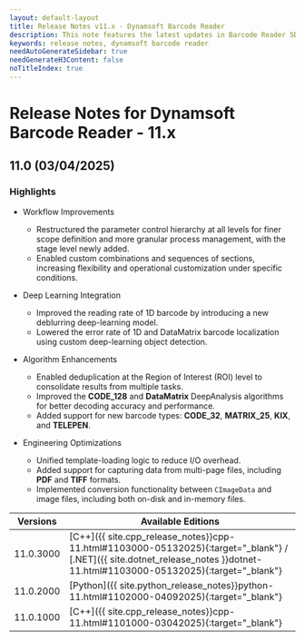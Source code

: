 ```yaml
---
layout: default-layout
title: Release Notes v11.x - Dynamsoft Barcode Reader
description: This note features the latest updates in Barcode Reader SDK version 11.x. New features were added along with various APIs deprecated, removed, and removed.
keywords: release notes, dynamsoft barcode reader
needAutoGenerateSidebar: true
needGenerateH3Content: false
noTitleIndex: true
---
```


# Release Notes for Dynamsoft Barcode Reader - 11.x

## 11.0 (03/04/2025)

### Highlights

- Workflow Improvements
  - Restructured the parameter control hierarchy at all levels for finer scope definition and more granular process management, with the stage level newly added.
  - Enabled custom combinations and sequences of sections, increasing flexibility and operational customization under specific conditions.

- Deep Learning Integration
  - Improved the reading rate of 1D barcode by introducing a new deblurring deep-learning model.
  - Lowered the error rate of 1D and DataMatrix barcode localization using custom deep-learning object detection.

- Algorithm Enhancements
  - Enabled deduplication at the Region of Interest (ROI) level to consolidate results from multiple tasks.
  - Improved the **CODE_128** and **DataMatrix** DeepAnalysis algorithms for better decoding accuracy and performance.
  - Added support for new barcode types: **CODE_32**, **MATRIX_25**, **KIX**, and **TELEPEN**.

- Engineering Optimizations
  - Unified template-loading logic to reduce I/O overhead.
  - Added support for capturing data from multi-page files, including **PDF** and **TIFF** formats.
  - Implemented conversion functionality between `CImageData` and image files, including both on-disk and in-memory files.


| Versions | Available Editions |
| -------- | ------------------ |
| 11.0.3000 | [C++]({{ site.cpp_release_notes}}cpp-11.html#1103000-05132025){:target="_blank"} / [.NET]({{ site.dotnet_release_notes }}dotnet-11.html#1103000-05132025){:target="_blank"}|
| 11.0.2000 | [Python]({{ site.python_release_notes}}python-11.html#1102000-04092025){:target="_blank"} |
| 11.0.1000 | [C++]({{ site.cpp_release_notes}}cpp-11.html#1101000-03042025){:target="_blank"} |
